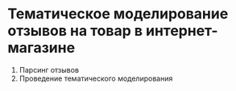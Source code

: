 # Тематическое моделирование отзывов на товар в интернет-магазине

1. Парсинг отзывов
2. Проведение тематического моделирования